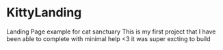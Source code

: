 # KittyLanding
Landing Page example for cat sanctuary 
This is my first project that I have been able to complete with minimal help <3 
it was super excting to build
